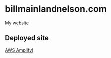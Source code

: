 # billmainlandnelson.com
My website

## Deployed site
[AWS Amplify!](https://master.d2ms5i4iloq8ns.amplifyapp.com/)
